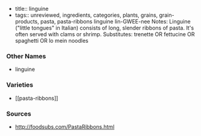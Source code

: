 - title:: linguine
- tags:: unreviewed, ingredients, categories, plants, grains, grain-products, pasta, pasta-ribbons
linguine lin-GWEE-nee Notes: Linguine ("little tongues" in Italian) consists of long, slender ribbons of pasta. It's often served with clams or shrimp. Substitutes: trenette OR fettucine OR spaghetti OR lo mein noodles

### Other Names

* linguine

### Varieties

* [[pasta-ribbons]]

### Sources
* http://foodsubs.com/PastaRibbons.html
